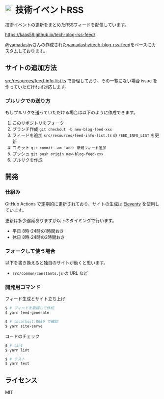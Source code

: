 # <img src="src/site/images/icon-transparent.png" height=26> 技術イベントRSS
技術イベントの更新をまとめたRSSフィードを配信しています。

https://kaas59.github.io/tech-blog-rss-feed/


[@yamadashy](https://github.com/yamadashy)さんの作成された[yamadashy/tech-blog-rss-feed](https://github.com/yamadashy/tech-blog-rss-feed)をベースにカスタムしております。

<!--
## サイト追加の方針
企業のテックブログ（技術ブログ、エンジニアブログ）であれば、基本的には追加します。
ただし、以下に該当するものは検討します。

- その企業の取り組みでないものが多く投稿される可能性があるブログ
  - テック系メディア
  - Qiita Organization など、組織として投稿しているかの線引が曖昧なもの
- 記事が自社製品の紹介のみ
- 日本語以外の言語で書かれている記事が多いブログ

逆に、以下はテックブログと判断して追加しています。

- [Zenn](https://zenn.dev/), [note](https://note.com/), [Medium](https://medium.com/) などの企業系テックブログ
- 企業系ブログのテクノロジーカテゴリ

-->

## サイトの追加方法
[src/resources/feed-info-list.ts](https://github.com/kaas59/tech-blog-rss-feed/blob/main/src/resources/feed-info-list.ts) で管理しており、その一覧にない場合 issue を作っていただければ対応します。

### プルリクでの送り方
もしプルリクを送っていただける場合は以下のように作成できます。

1. このリポジトリをフォーク
2. ブランチ作成
   `git checkout -b new-blog-feed-xxx`
3. フィードを追加
   `src/resources/feed-info-list.ts` の `FEED_INFO_LIST` を更新
4. コミット
   `git commit -am 'add: 新規フィード追加`
5. プッシュ
   `git push origin new-blog-feed-xxx`
6. プルリクを作成

## 開発

### 仕組み
GitHub Actions で定期的に更新されており、サイトの生成は [Eleventy](https://www.11ty.dev/) を使用しています。

更新は多少遅延ありますが以下のタイミングで行います。
- 平日 8時-24時の1時間おき
- 休日 8時-24時の2時間おき

### フォークして使う場合
以下を書き換えると独自のサイトが動くと思います。

- `src/common/constants.js` の URL など

### 開発用コマンド
フィード生成とサイト立ち上げ
```bash
$ # フィードを取得して作成
$ yarn feed-generate

$ # localhost:8080 で確認
$ yarn site-serve
```

コードのチェック
```bash
$ # lint
$ yarn lint

$ # テスト
$ yarn test
```

## ライセンス
MIT

